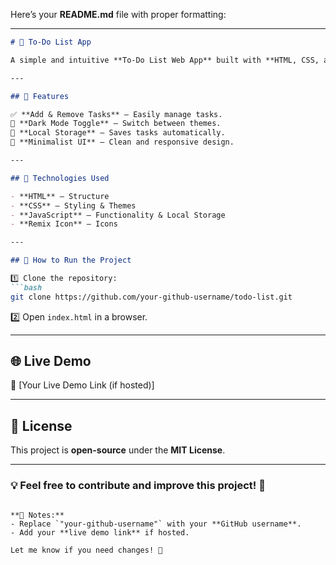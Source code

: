 Here’s your **README.md** file with proper formatting:  

---

```md
# 📝 To-Do List App  

A simple and intuitive **To-Do List Web App** built with **HTML, CSS, and JavaScript**. It helps you manage daily tasks efficiently with a **dark mode toggle, local storage support, and a clean UI**.  

---

## 🚀 Features  

✅ **Add & Remove Tasks** – Easily manage tasks.  
🌙 **Dark Mode Toggle** – Switch between themes.  
💾 **Local Storage** – Saves tasks automatically.  
🎨 **Minimalist UI** – Clean and responsive design.  

---

## 🔧 Technologies Used  

- **HTML** – Structure  
- **CSS** – Styling & Themes  
- **JavaScript** – Functionality & Local Storage  
- **Remix Icon** – Icons  

---

## 📂 How to Run the Project  

1️⃣ Clone the repository:  
```bash
git clone https://github.com/your-github-username/todo-list.git
```  
2️⃣ Open `index.html` in a browser.  

---

## 🌐 Live Demo  

🔗 [Your Live Demo Link (if hosted)]  

---

## 📜 License  

This project is **open-source** under the **MIT License**.  

---

### 💡 Feel free to contribute and improve this project! 🚀  
```

**📌 Notes:**  
- Replace `"your-github-username"` with your **GitHub username**.  
- Add your **live demo link** if hosted.  

Let me know if you need changes! 🚀

